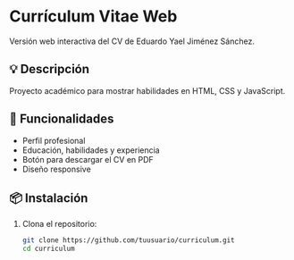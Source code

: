 # Currículum Vitae Web

Versión web interactiva del CV de Eduardo Yael Jiménez Sánchez.

## 💡 Descripción

Proyecto académico para mostrar habilidades en HTML, CSS y JavaScript.

## 🚀 Funcionalidades

- Perfil profesional
- Educación, habilidades y experiencia
- Botón para descargar el CV en PDF
- Diseño responsive

## 📦 Instalación

1. Clona el repositorio:
   ```bash
   git clone https://github.com/tuusuario/curriculum.git
   cd curriculum
